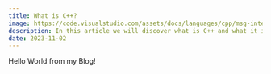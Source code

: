 ```yaml
---
title: What is C++?
image: https://code.visualstudio.com/assets/docs/languages/cpp/msg-intellisense.png
description: In this article we will discover what is C++ and what it is capable of.
date: 2023-11-02
---
```


Hello World from my Blog!